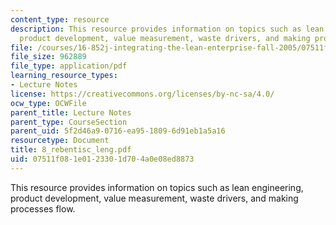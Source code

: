 ```yaml
---
content_type: resource
description: This resource provides information on topics such as lean engineering,
  product development, value measurement, waste drivers, and making processes flow.
file: /courses/16-852j-integrating-the-lean-enterprise-fall-2005/07511f081e0123301d704a0e08ed8873_8_rebentisc_leng.pdf
file_size: 962889
file_type: application/pdf
learning_resource_types:
- Lecture Notes
license: https://creativecommons.org/licenses/by-nc-sa/4.0/
ocw_type: OCWFile
parent_title: Lecture Notes
parent_type: CourseSection
parent_uid: 5f2d46a9-0716-ea95-1809-6d91eb1a5a16
resourcetype: Document
title: 8_rebentisc_leng.pdf
uid: 07511f08-1e01-2330-1d70-4a0e08ed8873
---
```

This resource provides information on topics such as lean engineering, product development, value measurement, waste drivers, and making processes flow.
